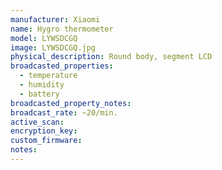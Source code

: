 ```yaml
---
manufacturer: Xiaomi
name: Hygro thermometer
model: LYWSDCGQ
image: LYWSDCGQ.jpg
physical_description: Round body, segment LCD
broadcasted_properties:
  - temperature
  - humidity
  - battery
broadcasted_property_notes:
broadcast_rate: ~20/min.
active_scan:
encryption_key:
custom_firmware:
notes:
---
```

